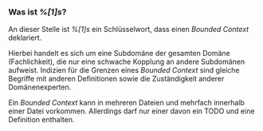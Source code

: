 ### Was ist _%[1]s_?

An dieser Stelle ist _%[1]s_ ein Schlüsselwort, dass einen _Bounded Context_ deklariert. 

Hierbei handelt es sich um eine Subdomäne der gesamten Domäne (Fachlichkeit), die nur eine schwache Kopplung an andere Subdomänen aufweist.
Indizien für die Grenzen eines _Bounded Context_ sind gleiche Begriffe mit anderen Definitionen sowie die Zuständigkeit anderer Domänenexperten.

Ein _Bounded Context_ kann in mehreren Dateien und mehrfach innerhalb einer Datei vorkommen.
Allerdings darf nur einer davon ein TODO und eine Definition enthalten.